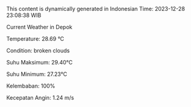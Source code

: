 
This content is dynamically generated in Indonesian Time: 2023-12-28 23:08:38 WIB


Current Weather in Depok

Temperature: 28.69 °C

Condition: broken clouds

Suhu Maksimum: 29.40°C

Suhu Minimum: 27.23°C

Kelembaban: 100%

Kecepatan Angin: 1.24 m/s

